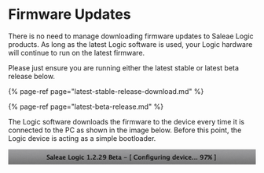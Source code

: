 # Firmware Updates

There is no need to manage downloading firmware updates to Saleae Logic products. As long as the latest Logic software is used, your Logic hardware will continue to run on the latest firmware.

Please just ensure you are running either the latest stable or latest beta release below.

{% page-ref page="latest-stable-release-download.md" %}

{% page-ref page="latest-beta-release.md" %}

The Logic software downloads the firmware to the device every time it is connected to the PC as shown in the image below. Before this point, the Logic device is acting as a simple bootloader.

![Firmware download on device connect](../.gitbook/assets/2018-10-02_1032.png)






